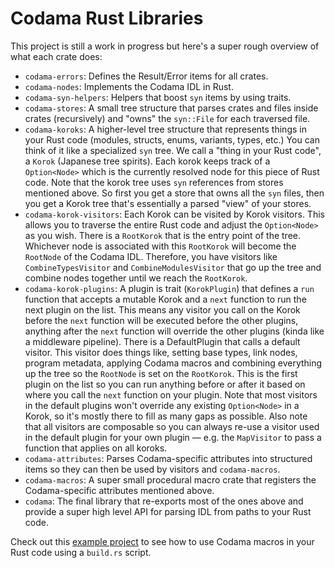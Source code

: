 # Codama Rust Libraries

This project is still a work in progress but here's a super rough overview of what each crate does:

- `codama-errors`: Defines the Result/Error items for all crates.
- `codama-nodes`: Implements the Codama IDL in Rust.
- `codama-syn-helpers`: Helpers that boost `syn` items by using traits.
- `codama-stores`: A small tree structure that parses crates and files inside crates (recursively) and "owns" the `syn::File` for each traversed file.
- `codama-koroks`: A higher-level tree structure that represents things in your Rust code (modules, structs, enums, variants, types, etc.) You can think of it like a specialized `syn` tree. We call a "thing in your Rust code", a `Korok` (Japanese tree spirits). Each korok keeps track of a `Option<Node>` which is the currently resolved node for this piece of Rust code. Note that the korok tree uses `syn` references from stores mentioned above. So first you get a store that owns all the `syn` files, then you get a Korok tree that's essentially a parsed "view" of your stores.
- `codama-korok-visitors`: Each Korok can be visited by Korok visitors. This allows you to traverse the entire Rust code and adjust the `Option<Node>` as you wish. There is a `RootKorok` that is the entry point of the tree. Whichever node is associated with this `RootKorok` will become the `RootNode` of the Codama IDL. Therefore, you have visitors like `CombineTypesVisitor` and `CombineModulesVisitor` that go up the tree and combine nodes together until we reach the `RootKorok`.
- `codama-korok-plugins`: A plugin is trait (`KorokPlugin`) that defines a `run` function that accepts a mutable Korok and a `next` function to run the next plugin on the list. This means any visitor you call on the Korok before the `next` function will be executed before the other plugins, anything after the `next` function will override the other plugins (kinda like a middleware pipeline). There is a DefaultPlugin that calls a default visitor. This visitor does things like, setting base types, link nodes, program metadata, applying Codama macros and combining everything up the tree so the `RootNode` is set on the `RootKorok`. This is the first plugin on the list so you can run anything before or after it based on where you call the `next` function on your plugin. Note that most visitors in the default plugins won't override any existing `Option<Node>` in a Korok, so it's mostly there to fill as many gaps as possible. Also note that all visitors are composable so you can always re-use a visitor used in the default plugin for your own plugin — e.g. the `MapVisitor` to pass a function that applies on all koroks.
- `codama-attributes`: Parses Codama-specific attributes into structured items so they can then be used by visitors and `codama-macros`.
- `codama-macros`: A super small procedural macro crate that registers the Codama-specific attributes mentioned above.
- `codama`: The final library that re-exports most of the ones above and provide a super high level API for parsing IDL from paths to your Rust code.

Check out this [example project](https://github.com/lorisleiva/codama-demo-2025-08/tree/main/3-from-macros) to see how to use Codama macros in your Rust code using a `build.rs` script.
